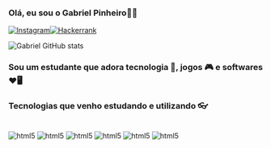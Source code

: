 ### Olá, eu sou o Gabriel Pinheiro👋🏻

[![Instagram](https://img.shields.io/badge/LinkedIn-0077B5?style=for-the-badge&logo=linkedin&logoColor=white)](https://www.linkedin.com/in/gabriel-pinheiro-cardoso-640424265/)[![Hackerrank](https://img.shields.io/badge/-Hackerrank-2EC866?style=for-the-badge&logo=HackerRank&logoColor=white)](https://www.hackerrank.com/gabrielpinheiro4)


![Gabriel GitHub stats](https://github-readme-stats.vercel.app/api?username=GabrielPinheiroCardoso&show_icons=true&theme=synthwave)

### Sou um estudante que adora tecnologia 🚀, jogos 🎮 e softwares ❤️🖥️

### Tecnologias que venho estudando e utilizando 👓

<div style = "display; inline_block"><br/>
    <img align = "center" alt = "html5" src = "https://img.shields.io/badge/C-00599C?style=for-the-badge&logo=c&logoColor=white" />
    <img align = "center" alt = "html5" src = "https://img.shields.io/badge/C%2B%2B-00599C?style=for-the-badge&logo=c%2B%2B&logoColor=white" />
    <img align = "center" alt = "html5" src = "https://img.shields.io/badge/JavaScript-323330?style=for-the-badge&logo=javascript&logoColor=F7DF1E" />
    <img align = "center" alt = "html5" src = "https://img.shields.io/badge/HTML-239120?style=for-the-badge&logo=html5&logoColor=white" />
    <img align = "center" alt = "html5" src = "https://img.shields.io/badge/CSS-239120?&style=for-the-badge&logo=css3&logoColor=whiteE" />
    <img align = "center" alt = "html5" src = "https://img.shields.io/badge/MySQL-00000F?style=for-the-badge&logo=mysql&logoColor=white" />
</div>
